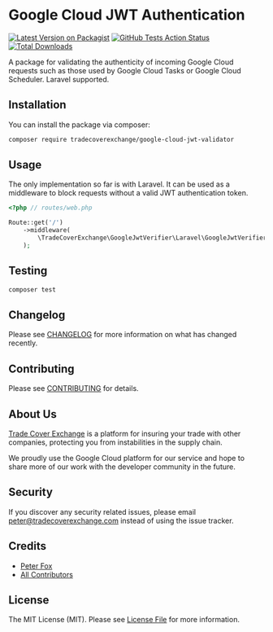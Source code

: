 # Google Cloud JWT Authentication

[![Latest Version on Packagist](https://img.shields.io/packagist/v/tradecoverexchange/google-cloud-jwt-validator.svg?style=flat-square)](https://packagist.org/packages/tradecoverexchange/google-cloud-jwt-validator)
[![GitHub Tests Action Status](https://img.shields.io/github/workflow/status/tradecoverexchange/google-cloud-jwt-validator/run-tests?label=tests)](https://github.com/tradecoverexchange/google-cloud-jwt-validator/actions?query=workflow%3Arun-tests+branch%3Amaster)
[![Total Downloads](https://img.shields.io/packagist/dt/tradecoverexchange/google-cloud-jwt-validator.svg?style=flat-square)](https://packagist.org/packages/tradecoverexchange/google-cloud-jwt-validator)

A package for validating the authenticity of incoming Google Cloud requests such as those used by
Google Cloud Tasks or Google Cloud Scheduler. Laravel supported.

## Installation

You can install the package via composer:

```bash
composer require tradecoverexchange/google-cloud-jwt-validator
```

## Usage

The only implementation so far is with Laravel. It can be used as a middleware to block requests
without a valid JWT authentication token.

``` php
<?php // routes/web.php

Route::get('/')
    ->middleware(
        \TradeCoverExchange\GoogleJwtVerifier\Laravel\GoogleJwtVerifier::middleware('server_account_email@google.com')
    );
```

## Testing

``` bash
composer test
```

## Changelog

Please see [CHANGELOG](CHANGELOG.md) for more information on what has changed recently.

## Contributing

Please see [CONTRIBUTING](CONTRIBUTING.md) for details.

## About Us

[Trade Cover Exchange](https://tradecoverexchange.com) is a platform for insuring your trade
with other companies, protecting you from instabilities in the supply chain.

We proudly use the Google Cloud platform for our service and hope to share more of our work with
the developer community in the future.

## Security

If you discover any security related issues, please email peter@tradecoverexchange.com instead of using the issue tracker.

## Credits

- [Peter Fox](https://github.com/peterfox)
- [All Contributors](../../contributors)

## License

The MIT License (MIT). Please see [License File](LICENSE.md) for more information.
